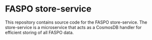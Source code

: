 # FASPO store-service

This repository contains source code for the FASPO store-service. The store-service is a microservice that acts as a
CosmosDB handler for efficient storing of all FASPO data.
